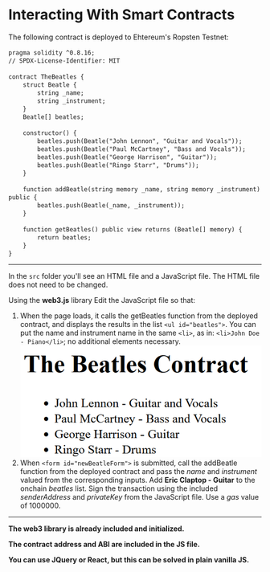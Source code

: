 # Interacting With Smart Contracts

The following contract is deployed to Ehtereum's Ropsten Testnet:

```
pragma solidity ^0.8.16;
// SPDX-License-Identifier: MIT

contract TheBeatles {
    struct Beatle {
        string _name;
        string _instrument;
    }
    Beatle[] beatles;

    constructor() {
        beatles.push(Beatle("John Lennon", "Guitar and Vocals"));
        beatles.push(Beatle("Paul McCartney", "Bass and Vocals")); 
        beatles.push(Beatle("George Harrison", "Guitar")); 
        beatles.push(Beatle("Ringo Starr", "Drums"));
    }

    function addBeatle(string memory _name, string memory _instrument) public {
        beatles.push(Beatle(_name, _instrument));
    }

    function getBeatles() public view returns (Beatle[] memory) {
        return beatles;
    }
}
```

---

In the `src` folder you'll see an HTML file and a JavaScript file. The HTML file does not need to be changed.

Using the **web3.js** library Edit the JavaScript file so that:

1. When the page loads, it calls the getBeatles function from the deployed contract, and displays the results in the list `<ul id="beatles">`. You can put the name and instrument name in the same `<li>`, as in: `<li>John Doe - Piano</li>`; no additional elements necessary. ![](beatles_example.png)
2. When `<form id="newBeatleForm">` is submitted, call the addBeatle function from the deployed contract and pass the *name* and *instrument* valued from the corresponding inputs. Add **Eric Claptop - Guitar** to the onchain *beatles* list. Sign the transaction using the included *senderAddress* and *privateKey* from the JavaScript file. Use a *gas* value of 1000000.

---

**The web3 library is already included and initialized.**

**The contract address and ABI are included in the JS file.**

**You can use JQuery or React, but this can be solved in plain vanilla JS.**


